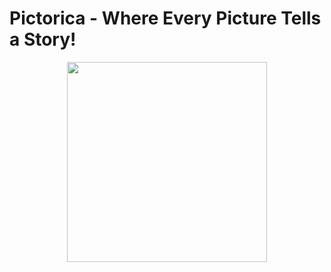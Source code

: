 # Pictorica - Where Every Picture Tells a Story!

<p align="center">
  <img src="https://github.com/user-attachments/assets/debf329b-e421-4164-a29b-0ed536ccd70d"  width="320" height="320">
</p>


